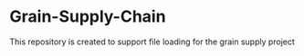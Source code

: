 # Grain-Supply-Chain

This repository is created to support file loading for the grain supply project
